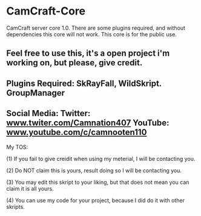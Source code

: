 # CamCraft-Core
CamCraft server core 1.0. There are some plugins required, and without dependencies this core will not work. This core is for the public use. 

Feel free to use this, it's a open project i'm working on, but please, give credit.
--------------------------------------------------
Plugins Required: SkRayFall, WildSkript. GroupManager
--------------------------------------------------
Social Media: 
 Twitter: www.twiter.com/Camnation407
 YouTube: www.youtube.com/c/camnooten110
---------------------------------------------------
My TOS: 

 (1) If you fail to give creidit when using my meterial, I will be contacting you. 
 
 (2) Do NOT claim this is yours, result doing so I will be contacting you.
 
 (3) You may edit this skript to your liking, but that does not mean you can claim it is all yours. 
 
 (4) You can use my code for your project, because I did do it with other skripts.


